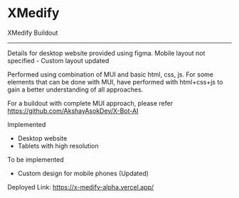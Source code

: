 # XMedify
XMedify Buildout


----------------
Details for desktop website provided using figma.
Mobile layout not specified - Custom layout updated

Performed using combination of MUI and basic html, css, js. For some elements that can be done with MUI, have performed with html+css+js to gain a better understanding of all approaches.

For a buildout with complete MUI approach, please refer 
https://github.com/AkshayAsokDev/X-Bot-AI

Implemented 
*   Desktop website
*   Tablets with high resolution

To be implemented
*   Custom design for mobile phones (Updated)

Deployed Link: https://x-medify-alpha.vercel.app/
